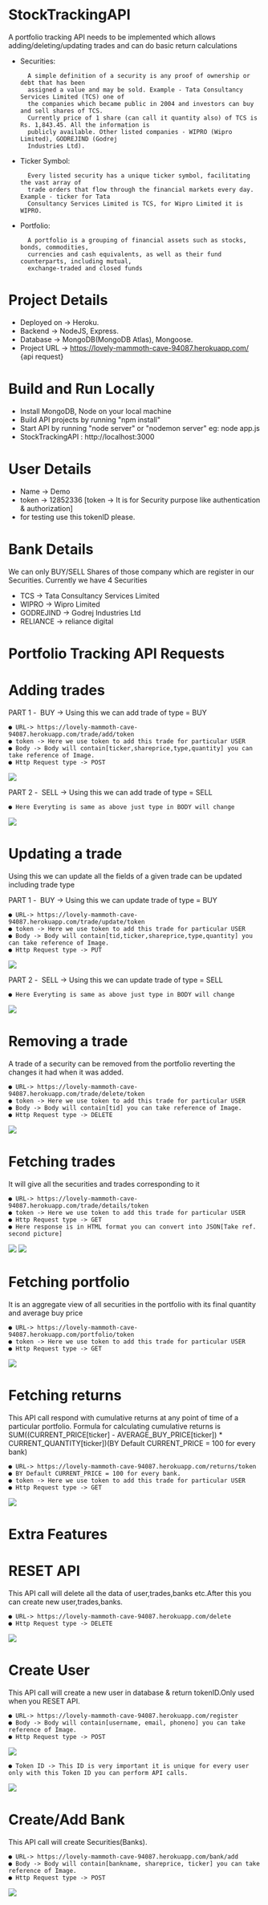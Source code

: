 # StockTrackingAPI
A portfolio tracking API needs to be implemented which allows adding/deleting/updating trades
and can do basic return calculations

- Securities: 

        A simple definition of a security is any proof of ownership or debt that has been
        assigned a value and may be sold. Example - Tata Consultancy Services Limited (TCS) one of
        the companies which became public in 2004 and investors can buy and sell shares of TCS.
        Currently price of 1 share (can call it quantity also) of TCS is Rs. 1,843.45. All the information is
        publicly available. Other listed companies - WIPRO (Wipro Limited), GODREJIND (Godrej
        Industries Ltd).

- Ticker Symbol: 

        Every listed security has a unique ticker symbol, facilitating the vast array of
        trade orders that flow through the financial markets every day. Example - ticker for Tata
        Consultancy Services Limited is TCS, for Wipro Limited it is WIPRO.

- Portfolio: 

        A portfolio is a grouping of financial assets such as stocks, bonds, commodities,
        currencies and cash equivalents, as well as their fund counterparts, including mutual,
        exchange-traded and closed funds

# Project Details
- Deployed on -> Heroku.
- Backend -> NodeJS, Express.
- Database -> MongoDB(MongoDB Atlas), Mongoose.
- Project URL -> https://lovely-mammoth-cave-94087.herokuapp.com/ {api request}

# Build and Run Locally
- Install MongoDB, Node on your local machine
- Build API projects by running "npm install"
- Start API by running "node server" or "nodemon server" eg: node app.js
- StockTrackingAPI : http://localhost:3000

# User Details
- Name -> Demo
- token -> 12852336 [token -> It is for Security purpose like authentication & authorization]
- for testing use this tokenID please.

# Bank Details
We can only BUY/SELL Shares of those company which are register in our Securities.
Currently we have 4 Securities
- TCS -> Tata Consultancy Services Limited 
- WIPRO -> Wipro Limited
- GODREJIND -> Godrej Industries Ltd
- RELIANCE -> reliance digital

# Portfolio Tracking API Requests

# Adding trades 

PART 1 - ​ BUY -> Using this we can add trade of type = BUY

    ● URL-> https://lovely-mammoth-cave-94087.herokuapp.com/trade/add/token
    ● token -> Here we use token to add this trade for particular USER
    ● Body -> Body will contain[ticker,shareprice,type,quantity] you can take reference of Image.
    ● Http Request type -> POST
    
   ![](Screeshot/BUYTRADE.png)
   
PART 2 - ​ SELL -> Using this we can add trade of type = SELL

    ● Here Everyting is same as above just type in BODY will change
    
   ![](Screeshot/SELLTRADE.png)
   
# Updating a trade
Using this we can update all the fields of a given trade can be updated including trade type


PART 1 - ​ BUY -> Using this we can update trade of type = BUY

    ● URL-> https://lovely-mammoth-cave-94087.herokuapp.com/trade/update/token
    ● token -> Here we use token to add this trade for particular USER
    ● Body -> Body will contain[tid,ticker,shareprice,type,quantity] you can take reference of Image.
    ● Http Request type -> PUT
    
   ![](Screeshot/UPDATEBUY.png)
   
PART 2 - ​ SELL -> Using this we can update trade of type = SELL

    ● Here Everyting is same as above just type in BODY will change
    
   ![](Screeshot/UPDATESELL.png)


# Removing a trade
A trade of a security can be removed from the portfolio reverting the changes it had when it was added.

    ● URL-> https://lovely-mammoth-cave-94087.herokuapp.com/trade/delete/token
    ● token -> Here we use token to add this trade for particular USER
    ● Body -> Body will contain[tid] you can take reference of Image.
    ● Http Request type -> DELETE
    
   ![](Screeshot/DELETETRADE.png)

# Fetching trades
It will give all the securities and trades corresponding to it

    ● URL-> https://lovely-mammoth-cave-94087.herokuapp.com/trade/details/token
    ● token -> Here we use token to add this trade for particular USER
    ● Http Request type -> GET
    ● Here response is in HTML format you can convert into JSON[Take ref. second picture]
    
   ![](Screeshot/TRADEDETAILSHTML.png)
   ![](Screeshot/TRADEDETAILSJSON.png)

# Fetching portfolio
It is an aggregate view of all securities in the portfolio with its final quantity and average buy price

    ● URL-> https://lovely-mammoth-cave-94087.herokuapp.com/portfolio/token
    ● token -> Here we use token to add this trade for particular USER
    ● Http Request type -> GET
    
   ![](Screeshot/USERPORTFOLIO.png)
   
# Fetching returns
This API call respond with cumulative returns at any point of time of a particular portfolio. Formula for calculating
cumulative returns is SUM((CURRENT_PRICE[ticker] - AVERAGE_BUY_PRICE[ticker]) * CURRENT_QUANTITY[ticker])(BY Default CURRENT_PRICE = 100 for every bank)
    
    ● URL-> https://lovely-mammoth-cave-94087.herokuapp.com/returns/token
    ● BY Default CURRENT_PRICE = 100 for every bank.
    ● token -> Here we use token to add this trade for particular USER
    ● Http Request type -> GET
    
   ![](Screeshot/USERRETURNS.png)

# Extra Features

# RESET API
This API call will delete all the data of user,trades,banks etc.After this you can create new user,trades,banks. 
    
    ● URL-> https://lovely-mammoth-cave-94087.herokuapp.com/delete
    ● Http Request type -> DELETE
    
   ![](Screeshot/DELETEAPIDATA.png)

# Create User

This API call will create a new user in database & return tokenID.Only used when you RESET API.
    
    ● URL-> https://lovely-mammoth-cave-94087.herokuapp.com/register
    ● Body -> Body will contain[username, email, phoneno] you can take reference of Image.
    ● Http Request type -> POST
    
   ![](Screeshot/REGISTER.png)
   
    ● Token ID -> This ID is very important it is unique for every user only with this Token ID you can perform API calls.
    
   ![](Screeshot/TOKENID.png)

# Create/Add Bank
This API call will create Securities(Banks). 
    
    ● URL-> https://lovely-mammoth-cave-94087.herokuapp.com/bank/add
    ● Body -> Body will contain[bankname, shareprice, ticker] you can take reference of Image.
    ● Http Request type -> POST
    
   ![](Screeshot/CREATEBANK.png)
